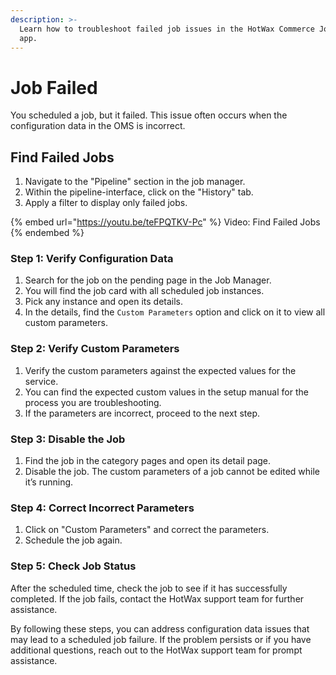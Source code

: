 ```yaml
---
description: >-
  Learn how to troubleshoot failed job issues in the HotWax Commerce Job Manager
  app.
---
```


# Job Failed

You scheduled a job, but it failed. This issue often occurs when the configuration data in the OMS is incorrect.

## Find Failed Jobs
1. Navigate to the "Pipeline" section in the job manager.
2. Within the pipeline-interface, click on the "History" tab.
3. Apply a filter to display only failed jobs.

{% embed url="https://youtu.be/teFPQTKV-Pc" %}
Video: Find Failed Jobs
{% endembed %}

### Step 1: Verify Configuration Data

1. Search for the job on the pending page in the Job Manager.
2. You will find the job card with all scheduled job instances.
3. Pick any instance and open its details.
4. In the details, find the `Custom Parameters` option and click on it to view all custom parameters.

### Step 2: Verify Custom Parameters

1. Verify the custom parameters against the expected values for the service.
2. You can find the expected custom values in the setup manual for the process you are troubleshooting.
3. If the parameters are incorrect, proceed to the next step.

### Step 3: Disable the Job

1. Find the job in the category pages and open its detail page.
2. Disable the job. The custom parameters of a job cannot be edited while it’s running.

### Step 4: Correct Incorrect Parameters

1. Click on "Custom Parameters" and correct the parameters.
2. Schedule the job again.

### Step 5: Check Job Status

After the scheduled time, check the job to see if it has successfully completed. If the job fails, contact the HotWax support team for further assistance.

By following these steps, you can address configuration data issues that may lead to a scheduled job failure. If the problem persists or if you have additional questions, reach out to the HotWax support team for prompt assistance.
